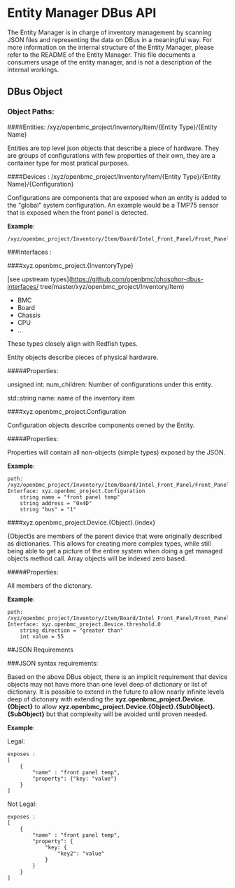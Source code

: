 # Entity Manager DBus API

The Entity Manager is in charge of inventory management by scanning JSON files
and representing the data on DBus in a meaningful way. For more information on
the internal structure of the Entity Manager, please refer to the README of the
Entity Manager. This file documents a consumers usage of the entity manager, and
is not a description of the internal workings.

## DBus Object

### Object Paths:

####Entities:  /xyz/openbmc_project/Inventory/Item/{Entity Type}/{Entity Name}

Entities are top level json objects that describe a piece of hardware. They are
groups of configurations with few properties of their own, they are a container
type for most pratical purposes.

####Devices : /xyz/openbmc_project/Inventory/Item/{Entity Type}/{Entity Name}/{Configuration}

Configurations are components that are exposed when an entity is added to the
"global" system configuration. An example would be a TMP75 sensor that is
exposed when the front panel is detected.

__Example__:

```
/xyz/openbmc_project/Inventory/Item/Board/Intel_Front_Panel/Front_Panel_Temp
```

###Interfaces :

####xyz.openbmc_project.{InventoryType}

[see upstream types](https://github.com/openbmc/phosphor-dbus-interfaces/
tree/master/xyz/openbmc_project/Inventory/Item)

* BMC
* Board
* Chassis
* CPU
* ...

These types closely align with Redfish types.

Entity objects describe pieces of physical hardware.

#####Properties:

unsigned int: num_children: Number of configurations under this entity.

std::string name: name of the inventory item


####xyz.openbmc_project.Configuration

Configuration objects describe components owned by the Entity.

#####Properties:

Properties will contain all non-objects (simple types) exposed by the JSON.

 __Example__:

```
path: /xyz/openbmc_project/Inventory/Item/Board/Intel_Front_Panel/Front_Panel_Temp
Interface: xyz.openbmc_project.Configuration
    string name = "front panel temp"
    string address = "0x4D"
    string "bus" = "1"
```

####xyz.openbmc_project.Device.{Object}.{index}

{Object}s are members of the parent device that were originally described as
dictionaries. This allows for creating more complex types, while still being
able to get a picture of the entire system when doing a get managed objects
method call. Array objects will be indexed zero based.

#####Properties:

All members of the dictonary.

__Example__:

```
path: /xyz/openbmc_project/Inventory/Item/Board/Intel_Front_Panel/Front_Panel_Temp
Interface: xyz.openbmc_project.Device.threshold.0
    string direction = "greater than"
    int value = 55
```

##JSON Requirements

###JSON syntax requirements:

Based on the above DBus object, there is an implicit requirement that device
objects may not have more than one level deep of dictionary or list of
dictionary. It is possible to extend in the future to allow nearly infinite
levels deep of dictonary with extending the
__xyz.openbmc_project.Device.{Object}__ to allow
__xyz.openbmc_project.Device.{Object}.{SubObject}.{SubObject}__ but that
complexity will be avoided until proven needed.

__Example__:

Legal:

```
exposes :
[
    {
        "name" : "front panel temp",
        "property": {"key: "value"}
    }
]
```

Not Legal:

```
exposes :
[
    {
        "name" : "front panel temp",
        "property": {
            "key: {
                "key2": "value"
            }
        }
    }
]

```
